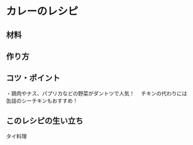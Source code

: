 # カレーのレシピ
## 材料

## 作り方

## コツ・ポイント
・鶏肉やナス、パプリカなどの野菜がダントツで人気！
　チキンの代わりには缶詰のシーチキンもおすすめ！
## このレシピの生い立ち
タイ料理
